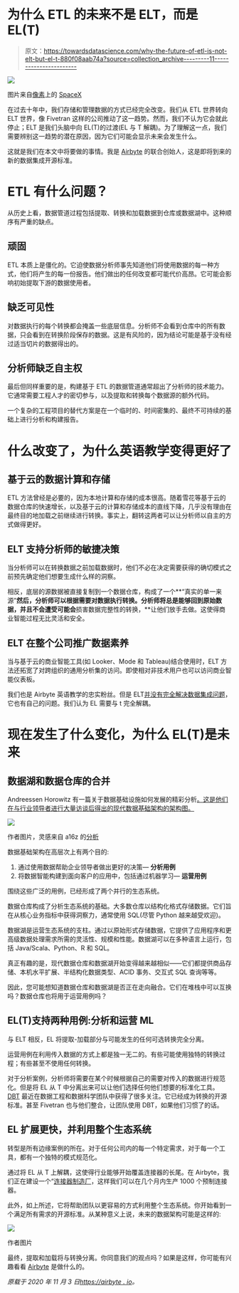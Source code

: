 # 为什么 ETL 的未来不是 ELT，而是 EL(T)

> 原文：<https://towardsdatascience.com/why-the-future-of-etl-is-not-elt-but-el-t-880f08aab74a?source=collection_archive---------11----------------------->

![](img/856c7fe1c41edba14fed3c79549b9ae2.png)

图片来自[像素](https://www.pexels.com/photo/gray-steel-tubes-586019/)上的 [SpaceX](https://www.pexels.com/@spacex)

在过去十年中，我们存储和管理数据的方式已经完全改变。我们从 ETL 世界转向 ELT 世界，像 Fivetran 这样的公司推动了这一趋势。然而，我们不认为它会就此停止；ELT 是我们头脑中向 EL(T)的过渡(EL 与 T 解耦)。为了理解这一点，我们需要辨别这一趋势的潜在原因，因为它们可能会显示未来会发生什么。

这就是我们在本文中将要做的事情。我是 [Airbyte](https://airbyte.io) 的联合创始人，这是即将到来的新的数据集成开源标准。

# ETL 有什么问题？

从历史上看，数据管道过程包括提取、转换和加载数据到仓库或数据湖中。这种顺序有严重的缺点。

## 顽固

ETL 本质上是僵化的。它迫使数据分析师事先知道他们将使用数据的每一种方式，他们将产生的每一份报告。他们做出的任何改变都可能代价高昂。它可能会影响初始提取下游的数据使用者。

## 缺乏可见性

对数据执行的每个转换都会掩盖一些底层信息。分析师不会看到仓库中的所有数据，只会看到在转换阶段保存的数据。这是有风险的，因为结论可能是基于没有经过适当切片的数据得出的。

## 分析师缺乏自主权

最后但同样重要的是，构建基于 ETL 的数据管道通常超出了分析师的技术能力。它通常需要工程人才的密切参与，以及提取和转换每个数据源的额外代码。

一个复杂的工程项目的替代方案是在一个临时的、时间密集的、最终不可持续的基础上进行分析和构建报告。

# 什么改变了，为什么英语教学变得更好了

## 基于云的数据计算和存储

ETL 方法曾经是必要的，因为本地计算和存储的成本很高。随着雪花等基于云的数据仓库的快速增长，以及基于云的计算和存储成本的直线下降，几乎没有理由在最终目的地加载之前继续进行转换。事实上，翻转这两者可以让分析师以自主的方式做得更好。

## ELT 支持分析师的敏捷决策

当分析师可以在转换数据之前加载数据时，他们不必在决定需要获得的确切模式之前预先确定他们想要生成什么样的洞察。

相反，底层的源数据被直接复制到一个数据仓库，构成了一个**“真实的单一来源”**然后，分析师可以根据需要对数据执行转换。分析师将总是能够回到原始数据，并且不会遭受可能会**损害数据完整性的转换，**让他们放手去做。这使得商业智能过程无比灵活和安全。

## ELT 在整个公司推广数据素养

当与基于云的商业智能工具(如 Looker、Mode 和 Tableau)结合使用时，ELT 方法还拓宽了对跨组织的通用分析集的访问。即使相对非技术用户也可以访问商业智能仪表板。

我们也是 Airbyte 英语教学的忠实粉丝。但是 ELT[并没有完全解决数据集成问题](https://airbyte.io/articles/data-engineering-thoughts/how-we-can-commoditize-data-integration-pipelines/)，它也有自己的问题。我们认为 EL 需要与 t 完全解耦。

# 现在发生了什么变化，为什么 EL(T)是未来

## 数据湖和数据仓库的合并

Andreessen Horowitz 有一篇关于数据基础设施如何发展的精彩分析[。这是他们在与行业领导者进行大量访谈后得出的现代数据基础架构的架构图。](https://a16z.com/2020/10/15/the-emerging-architectures-for-modern-data-infrastructure/)

![](img/8c964a40c749d7e6b30829d3a99e8832.png)

作者图片，灵感来自 a16z 的[分析](https://a16z.com/2020/10/15/the-emerging-architectures-for-modern-data-infrastructure/)

数据基础架构在高层次上有两个目的:

1.  通过使用数据帮助企业领导者做出更好的决策— **分析用例**
2.  将数据智能构建到面向客户的应用中，包括通过机器学习— **运营用例**

围绕这些广泛的用例，已经形成了两个并行的生态系统。

数据仓库构成了分析生态系统的基础。大多数仓库以结构化格式存储数据。它们旨在从核心业务指标中获得洞察力，通常使用 SQL(尽管 Python 越来越受欢迎)。

数据湖是运营生态系统的支柱。通过以原始形式存储数据，它提供了应用程序和更高级数据处理需求所需的灵活性、规模和性能。数据湖可以在多种语言上运行，包括 Java/Scala、Python、R 和 SQL。

真正有趣的是，现代数据仓库和数据湖开始变得越来越相似——它们都提供商品存储、本机水平扩展、半结构化数据类型、ACID 事务、交互式 SQL 查询等等。

因此，您可能想知道数据仓库和数据湖是否正在走向融合。它们在堆栈中可以互换吗？数据仓库也将用于运营用例吗？

## EL(T)支持两种用例:分析和运营 ML

与 ELT 相反，EL 将提取-加载部分与可能发生的任何可选转换完全分离。

运营用例在利用传入数据的方式上都是独一无二的。有些可能使用独特的转换过程；有些甚至不使用任何转换。

对于分析案例，分析师将需要在某个时候根据自己的需要对传入的数据进行规范化。但是将 EL 从 T 中分离出来可以让他们选择任何他们想要的标准化工具。 [DBT](https://www.getdbt.com/) 最近在数据工程和数据科学团队中获得了很多关注。它已经成为转换的开源标准。甚至 Fivetran 也与他们整合，让团队使用 DBT，如果他们习惯了的话。

## EL 扩展更快，并利用整个生态系统

转型是所有边缘案例的所在。对于任何公司内的每一个特定需求，对于每一个工具，都有一个独特的模式规范化。

通过将 EL 从 T 上解耦，这使得行业能够开始覆盖连接器的长尾。在 Airbyte，我们正在建设一个“[连接器制造厂](https://airbyte.io/articles/data-engineering-thoughts/how-to-build-thousands-of-connectors/)，这样我们可以在几个月内生产 1000 个预制连接器。

此外，如上所述，它将帮助团队以更容易的方式利用整个生态系统。你开始看到一个满足所有需求的开源标准。从某种意义上说，未来的数据架构可能是这样的:

![](img/27bd48a54543ab6118f8e675303900a2.png)

作者图片

最终，提取和加载将与转换分离。你同意我们的观点吗？如果是这样，你可能有兴趣看看 [Airbyte](http://airbyte.io) 是做什么的。

*原载于 2020 年 11 月 3 日*[*https://airbyte . io*](https://airbyte.io/articles/data-engineering-thoughts/why-the-future-of-etl-is-not-elt-but-el/)*。*
